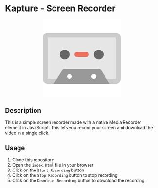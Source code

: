 # Kapture - Screen Recorder

<p align='center'>
<img src='./favicon.png' alt='favicon' />
</p>

## Description

This is a simple screen recorder made with a native Media Recorder element in JavaScript. This lets you record your screen and download the video in a single click.

## Usage

1. Clone this repository
2. Open the `index.html` file in your browser
3. Click on the `Start Recording` button
4. Click on the `Stop Recording` button to stop recording
5. Click on the `Download Recording` button to download the recording
